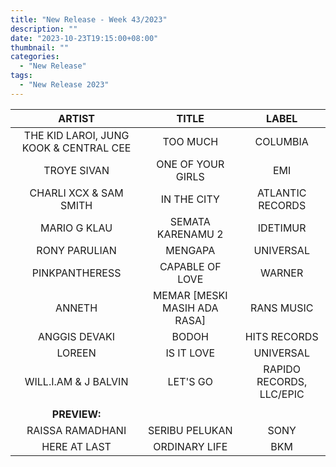 ```yaml
---
title: "New Release - Week 43/2023"
description: ""
date: "2023-10-23T19:15:00+08:00"
thumbnail: ""
categories:
  - "New Release"
tags:
  - "New Release 2023"
---
```

<!--more-->
|ARTIST|TITLE|LABEL|
|:----:|:----:|:----:|
|THE KID LAROI, JUNG KOOK & CENTRAL CEE|TOO MUCH|COLUMBIA|
|TROYE SIVAN|ONE OF YOUR GIRLS|EMI|
|CHARLI XCX & SAM SMITH|IN THE CITY|ATLANTIC RECORDS|
|MARIO G KLAU|SEMATA KARENAMU 2|IDETIMUR|
|RONY PARULIAN|MENGAPA|UNIVERSAL|
|PINKPANTHERESS|CAPABLE OF LOVE|WARNER|
|ANNETH|MEMAR [MESKI MASIH ADA RASA]|RANS MUSIC|
|ANGGIS DEVAKI|BODOH|HITS RECORDS|
|LOREEN|IS IT LOVE|UNIVERSAL|
|WILL.I.AM & J BALVIN|LET'S GO|RAPIDO RECORDS, LLC/EPIC|
| | | |
|**PREVIEW:**| | |
|RAISSA RAMADHANI|SERIBU PELUKAN|SONY|
|HERE AT LAST|ORDINARY LIFE|BKM|

